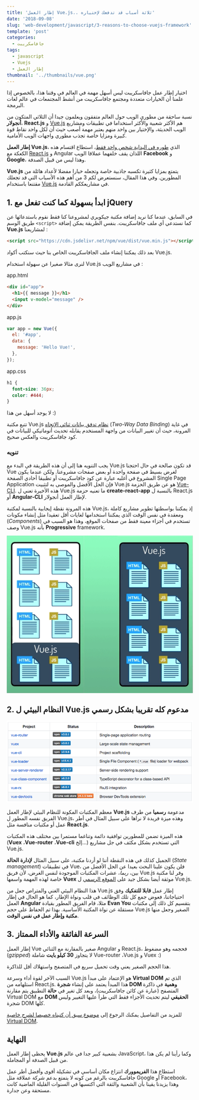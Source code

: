 ```yaml
---
title: 'إطار العمل Vue.js.. ثلاثة أسباب قد تدفعك لإختياره'
date: '2018-09-08'
slug: 'web-development/javascript/3-reasons-to-choose-vuejs-framework'
template: 'post'
categories:
  - جافاسكريبت
tags:
  - javascript
  - Vuejs
  - إطار العمل
thumbnail: '../thumbnails/vue.png'
---
```


اختيار إطار عمل جافاسكريبت ليس أسهل مهمة في العالم في وقتنا هذا، بالخصوص إذا علمنا أن الخيارات متعددة ومجتمع جافاسكريبت من أنشط المجتمعات في عالم لغات البرمجة.

نسبة ساحقة من مطوري الويب حول العالم متفقون ويعلمون جيدا أن الثلاثي المتكون من **أنجولار**، **React.js** و [Vue.js](/vuejs-framework) هم الأكثر شعبية والأكثر استخداما في تطبيقات ومشاريع الويب الحديثة، والإختيار بين واحد منهم يعتبر مهمة أصعب حيث أن لكل واحد نقاط قوة كبيرة ومزايا خاصة تجذب مطوري واجهات الويب الأمامية.

**إطار العمل Vue.js**، الذي [طوره في البداية شخص واحد فقط](https://www.tutomena.com/web-development/javascript/vuejs-framework-launching-story/)، استطاع اقتسام هذه الكعكة مع [React.js](/web-development/javascript/react-javascript-library/) و Angular اللذان يقف خلفهما عملاقا الويب **Facebook** و **Google**، وهذا ليس من قبيل الصدفة.

**Vue.js** يتمتع بمزايا كثيرة تكسبه جاذبية خاصة وتجعله خيارا مفضلا لأعداد هائلة من المطورين. وفي هذا المقال، سنستعرض لكم 3 من أهم هذه الأسباب التي قد تجعلك مقتنعا باستخدام [Vue.js](/vuejs-framework) في مشاريعككم القادمة.

## 1. ابدأ بسهولة كما كنت تفعل مع jQuery

في السابق، عندما كنا نريد إضافة مكتبة جيكويري لمشروعنا كنا فقط نقوم باستدعائها عن طريق الوسم `<script>` كما نستدعي أي ملف جافاسكريبت. بنفس الطريقة يمكن إضافة **Vue.js** لمشاريعنا :

```html
<script src="https://cdn.jsdelivr.net/npm/vue/dist/vue.min.js"></script>
```

بعد ذلك يمكننا إنشاء ملف الجافاسكريبت الخاص بنا حيث سنكتب أكواد Vue.js.

لنرى مثالا صغيرا عن سهولة استخدام Vue.js في مشاريع الويب :

<div class="filename">app.html</div>

```html
<div id="app">
  <h1>{{ message }}</h1>
  <input v-model="message" />
</div>
```

<div class="filename">app.js</div>

```javascript
var app = new Vue({
  el: '#app',
  data: {
    message: 'Hello Vue!',
  },
});
```

<div class="filename">app.css</div>

```css
h1 {
  font-size: 36px;
  color: #444;
}
```

لا يوجد أسهل من هذا :)

تتبع مكتبة Vue.js [نظام تدفق بيانات ثنائي الإتجاه](https://www.tutomena.com/web-development/javascript/one-way-vs-two-way-data-binding/) (_Two-Way Data Binding_) في غاية المرونة، حيث أن تغيير البيانات من واجهة المستخدم يقابله تحديث أتوماتيكي للبيانات في كود جافاسكريبت والعكس صحيح.

### تنويه

يجب التنويه هنا إلى أن هذه الطريقة في البدء مع Vue.js قد تكون صالحة في حال احتجنا Vue لغرض بسيط في صفحة واحدة أو بعض صفحات مشروعنا. ولكن عندما يكون المشروع في أغلبه عبارة عن كود جافاسكريبت أو تطبيقا أحادي الصفحة Single Page Application فإن الحل الأفضل والموصى به لتثبيت Vue.js هو عن طريق الحزمة [Vue-CLI](https://cli.vuejs.org/). هذه الأخيرة تعني ل Vue.js ما تعنيه حزمة **create-react-app** بالنسبة ل React.js أو **Angular-CLI** لإطار العمل أنجولار.

هذه المرونة نقطة إيجابية بالنسبة لمكتبة Vue.js، إذ يمكننا بواسطتها تطوير مشاريع كاملة ومعقدة في نفس الوقت الذي يمكننا استخدامها لغايات أقل تعقيدا مثل إنشاء مكونات (_Components_) تستخدم في أجزاء معينة فقط من صفحات الموقع، وهذا هو السبب في وصف Vue.js بأنه **Progressive** framework.

[![Vue.js Progressive Web Framework](../images/vuejs-progressive-framework.png)](../images/vuejs-progressive-framework.png)

## 2\. النظام البيئي ل Vue.js مدعوم كله تقريبا بشكل رسمي

[![Vue.js Ecosystem](../images/vuejs-ecosystem.png)](../images/vuejs-ecosystem.png)

معظم المكتبات المكونة للنظام البيئي لإطار العمل **Vue.js** مدعومة **رسميا** من طرف الفريق نفسه المطور ل Vue.js، وهذه ميزة فريدة لا نراها على سبيل المثال في أطر عمل أو مكتبات منافسة مثل **React.js**.

هذه الميزة تضمن للمطورين توافقية دائمة وتناغما مستمرا بين مختلف هذه المكتبات (**Vuex** ،**Vue-router** ،**Vue-cli** إلخ...) التي تستخدم بشكل مكثف في جل مشاريع Vue.js.

الجميل كذلك في هذه النقطة أننا لو أردنا مكتبة، على سبيل المثال **لإدارة الحالة** (_State management_) في تطبيقات Vue، فلن يكون علينا البحث بعيدا عن الحل الأفضل من بين، _ربما_، عشرات المكتبات الموجودة لنفس الغرض، لأن فريق Vue.js وفر لنا مكتبة خاصة لهذه المهمة واسمها **Vuex** موثقة أيضا بشكل جيد على [الموقع الرسمي](https://vuex.vuejs.org/) ل Vue.js.

هذا النظام البيئي الغني والمتراص جعل من Vue.js إطار عمل **قابلا للتفكيك** وفق احتياجاتنا، فعوض جمع كل تلك الوظائف في قلب ونواة الإطار، كما هو الحال في إطار العمل **Angular** مثلا، قام الفريق المطور بقيادة **Evan You** بتقسيم كل ذلك إلى مكتبات مستقلة عن نواة المكتبة الأساسية. بهذا تم الحفاظ على حجم Vue.js الصغير وجعل منها **مكتبة وإطار عمل في نفس الوقت**.

## 3. السرعة الفائقة والأداء الممتاز

إطار العمل Vue صغير بالمقارنة مع الثنائي Angular و React.js، فحجمه وهو مضغوط (_gzipped_) لا يتجاوز **30 كيلو بايت** شاملة Vue-router ،Vue.js و Vuex :)

هذا الحجم الصغير يعني وقت تحميل سريع في المتصفح واستهلاك أقل للذاكرة.

السبب الآخر لقوة أداء وسرعة Vue.js هو الإعتماد على مبدأ **Virtual DOM** الذي تم استلهامه من React.js. هذا المبدأ يعتمد على إنشاء **شجرة DOM وهمية** في ذاكرة المتصفح (عبارة عن كائن جافاسكريبت)، وبعد كل تغير في **حالة** التطبيق يتم مقارنة Virtual DOM مع **DOM الحقيقي** ليتم تحديث الأجزاء فقط التي طرأ عليها التغيير وليس شجرة DOM كلها.

للمزيد من التفاصيل يمكنك الرجوع إلى [موضوع سبق أن كتبناه خصيصا لشرح خاصية Virtual DOM](https://www.tutomena.com/web-development/javascript/virtual-dom/).

## النهاية

يحظى إطار العمل **Vue.js** بشعبية كبير جدا في عالم JavaScript، وكما رأينا لم يكن هذا من قبيل الصدفة أو المجاملة.

استطاع هذا **الفريموورك** انتزاع مكان أساسي في تشكيلة أقوى وأفضل أطر عمل جافاسكريبت بالرغم من كونه لا يتمتع بدعم شركة عملاقة مثل Google أو Facebook، وهذا يزيدنا يقينا بأن الشعبية والثقة التي اكتسبها في السنوات القليلة الماضية كانت مستحقة وعن جدارة.
